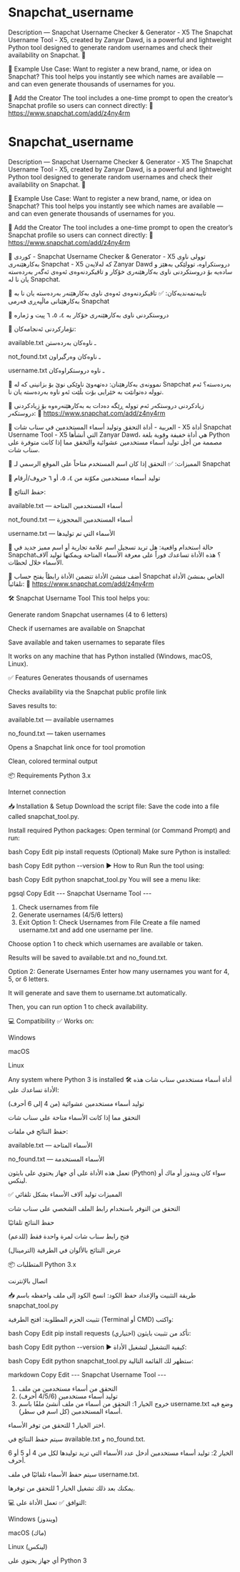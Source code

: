 # Snapchat_username
Description — Snapchat Username Checker &amp; Generator - X5 The Snapchat Username Tool - X5, created by Zanyar Dawd, is a powerful and lightweight Python tool designed to generate random usernames and check their availability on Snapchat.  🔹

🚀 Example Use Case:
Want to register a new brand, name, or idea on Snapchat?
This tool helps you instantly see which names are available — and can even generate thousands of usernames for you.

👤 Add the Creator
The tool includes a one-time prompt to open the creator’s Snapchat profile so users can connect directly:
🔗 https://www.snapchat.com/add/z4ny4rm

# Snapchat_username
Description — Snapchat Username Checker &amp; Generator - X5 The Snapchat Username Tool - X5, created by Zanyar Dawd, is a powerful and lightweight Python tool designed to generate random usernames and check their availability on Snapchat.  🔹

🚀 Example Use Case:
Want to register a new brand, name, or idea on Snapchat?
This tool helps you instantly see which names are available — and can even generate thousands of usernames for you.

👤 Add the Creator
The tool includes a one-time prompt to open the creator’s Snapchat profile so users can connect directly:
🔗 https://www.snapchat.com/add/z4ny4rm


📄 کوردی - Snapchat Username Checker & Generator - X5
توولی ناوی بەکارهێنەری Snapchat - X5 کە لەلایەن Zanyar Dawd دروستکراوە، توولێکی بەهێز و سادەیە بۆ دروستکردنی ناوی بەکارهێنەری خۆکار و تاقیکردنەوەی ئەوەی ئەگەر بەردەستە یان نا لە Snapchat.

🔹 تایبەتمەندیەکان:
✅ تاقیکردنەوەی ئەوەی ناوی بەکارهێنەر بەردەستە یان نا بە بەکارهێنانی ماڵپەڕی فەرمی Snapchat

🔄 دروستکردنی ناوی بەکارهێنەری خۆکار بە ٤، ٥، ٦ پیت و ژمارە

💾 تۆمارکردنی ئەنجامەکان:

available.txt ـ ناوەکان بەردەستن

not_found.txt ـ ناوەکان وەرگیراون

username.txt ـ ناوە دروستکراوەکان

🚀 نموونەی بەکارهێنان:
دەتهەوێ ناوێکی نوێ بۆ بزانینی کە لە Snapchat بەردەستە؟
ئەم توولە دەتوانێت بە خێرایی بۆت بڵێت ئەو ناوە بەردەستە یان نا.

👤 زیادکردنی دروستکەر
ئەم توولە ڕێگە دەدات بە بەکارهێنەرەوە بۆ زیادکردنی دروستکەر:
🔗 https://www.snapchat.com/add/z4ny4rm

📄 العربیة - أداة التحقق وتوليد أسماء المستخدمين في سناب شات - X5
أداة Snapchat Username Tool - X5 التي أنشأها Zanyar Dawd، هي أداة خفيفة وقوية بلغة Python مصممة من أجل توليد أسماء مستخدمين عشوائية والتحقق مما إذا كانت متوفرة على سناب شات.

🔹 المميزات:
✅ التحقق إذا كان اسم المستخدم متاحاً على الموقع الرسمي لـ Snapchat

🔄 توليد أسماء مستخدمين مكوّنة من ٤، ٥، أو ٦ حروف/أرقام

💾 حفظ النتائج:

available.txt — أسماء المستخدمين المتاحة

not_found.txt — أسماء المستخدمين المحجوزة

username.txt — الأسماء التي تم توليدها

🚀 حالة استخدام واقعية:
هل تريد تسجيل اسم علامة تجارية أو اسم مميز جديد في Snapchat؟
هذه الأداة تساعدك فوراً على معرفة الأسماء المتاحة ويمكنها توليد آلاف الأسماء خلال لحظات.

👤 أضف منشئ الأداة
تتضمن الأداة رابطاً يفتح حساب Snapchat الخاص بمنشئ الأداة تلقائياً:
🔗 https://www.snapchat.com/add/z4ny4rm






🛠 Snapchat Username Tool
This tool helps you:

Generate random Snapchat usernames (4 to 6 letters)

Check if usernames are available on Snapchat

Save available and taken usernames to separate files

It works on any machine that has Python installed (Windows, macOS, Linux).

✅ Features
Generates thousands of usernames

Checks availability via the Snapchat public profile link

Saves results to:

available.txt — available usernames

no_found.txt — taken usernames

Opens a Snapchat link once for tool promotion

Clean, colored terminal output

📦 Requirements
Python 3.x

Internet connection

📥 Installation & Setup
Download the script file:
Save the code into a file called snapchat_tool.py.

Install required Python packages:
Open terminal (or Command Prompt) and run:

bash
Copy
Edit
pip install requests
(Optional) Make sure Python is installed:

bash
Copy
Edit
python --version
▶️ How to Run
Run the tool using:

bash
Copy
Edit
python snapchat_tool.py
You will see a menu like:

pgsql
Copy
Edit
--- Snapchat Username Tool ---
1. Check usernames from file
2. Generate usernames (4/5/6 letters)
3. Exit
Option 1: Check Usernames from File
Create a file named username.txt and add one username per line.

Choose option 1 to check which usernames are available or taken.

Results will be saved to available.txt and no_found.txt.

Option 2: Generate Usernames
Enter how many usernames you want for 4, 5, or 6 letters.

It will generate and save them to username.txt automatically.

Then, you can run option 1 to check availability.

💻 Compatibility
✅ Works on:

Windows

macOS

Linux

Any system where Python 3 is installed
🛠 أداة أسماء مستخدمي سناب شات
هذه الأداة تساعدك على:

توليد أسماء مستخدمين عشوائية (من 4 إلى 6 أحرف)

التحقق مما إذا كانت الأسماء متاحة على سناب شات

حفظ النتائج في ملفات:

available.txt — الأسماء المتاحة

no_found.txt — الأسماء المستخدمة

تعمل هذه الأداة على أي جهاز يحتوي على بايثون (Python) سواء كان ويندوز أو ماك أو لينكس.

✅ المميزات
توليد آلاف الأسماء بشكل تلقائي

التحقق من التوفر باستخدام رابط الملف الشخصي على سناب شات

حفظ النتائج تلقائيًا

فتح رابط سناب شات لمرة واحدة فقط (للدعم)

عرض النتائج بالألوان في الطرفية (الترمينال)

📦 المتطلبات
Python 3.x

اتصال بالإنترنت

📥 طريقة التثبيت والإعداد
حفظ الكود:
انسخ الكود إلى ملف واحفظه باسم snapchat_tool.py

تثبيت الحزم المطلوبة:
افتح الطرفية (Terminal أو CMD) واكتب:

bash
Copy
Edit
pip install requests
(اختياري) تأكد من تثبيت بايثون:

bash
Copy
Edit
python --version
▶️ كيفية التشغيل
لتشغيل الأداة:

bash
Copy
Edit
python snapchat_tool.py
ستظهر لك القائمة التالية:

markdown
Copy
Edit
--- Snapchat Username Tool ---
1. التحقق من أسماء مستخدمين من ملف
2. توليد أسماء مستخدمين (4/5/6 أحرف)
3. خروج
الخيار 1: التحقق من أسماء من ملف
أنشئ ملفًا باسم username.txt وضع فيه أسماء المستخدمين (كل اسم في سطر).

اختر الخيار 1 للتحقق من توفر الأسماء.

سيتم حفظ النتائج في available.txt و no_found.txt.

الخيار 2: توليد أسماء مستخدمين
أدخل عدد الأسماء التي تريد توليدها لكل من 4 أو 5 أو 6 أحرف.

سيتم حفظ الأسماء تلقائيًا في ملف username.txt.

يمكنك بعد ذلك تشغيل الخيار 1 للتحقق من توفرها.

💻 التوافق
✅ تعمل الأداة على:

Windows (ويندوز)

macOS (ماك)

Linux (لينكس)

أي جهاز يحتوي على Python 3
